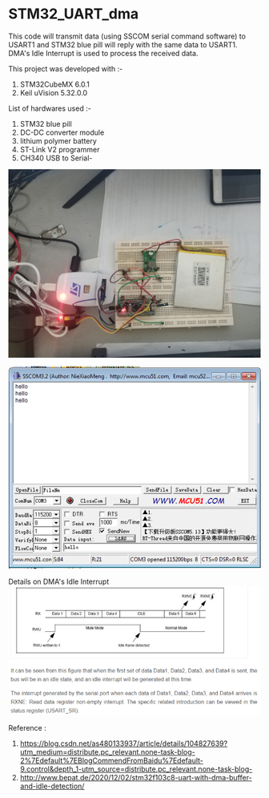 # STM32_UART_dma
This code will transmit data (using SSCOM serial command software) to USART1 and STM32 blue pill will reply with the same data to USART1. DMA's Idle Interrupt is used to process the received data.

This project was developed with :-<br /> 
1. STM32CubeMX 6.0.1<br /> 
2. Keil uVision 5.32.0.0<br />

List of hardwares used :-<br />
1. STM32 blue pill 
2. DC-DC converter module
3. lithium polymer battery
4. ST-Link V2 programmer
5. CH340 USB to Serial-<br />

![My Image](images/testbed.jpg)

![My Image](images/sscom_Dma.png)<br />

Details on DMA's Idle Interrupt <br />
![My Image](images/dma_idle_interrupt.png)

Reference : <br />
1. https://blog.csdn.net/as480133937/article/details/104827639?utm_medium=distribute.pc_relevant.none-task-blog-2%7Edefault%7EBlogCommendFromBaidu%7Edefault-9.control&depth_1-utm_source=distribute.pc_relevant.none-task-blog-<br />
2. http://www.bepat.de/2020/12/02/stm32f103c8-uart-with-dma-buffer-and-idle-detection/
